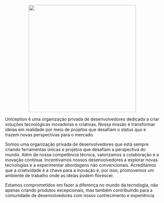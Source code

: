  <p align="center">
  <img src="https://github.com/Uniception/.github/assets/90424448/9c59c15b-ffa9-4e21-b2a4-f417b8335d9c" width="350">
</p>

Uniception é uma organização privada de desenvolvedores dedicada a criar soluções tecnológicas inovadoras e criativas. Nossa missão é transformar ideias em realidade por meio de projetos que desafiam o status quo e trazem novas perspectivas para o mercado.

Somos uma organização privada de desenvolvedores que está sempre criando ferramentas únicas e projetos que desafiam a perspectiva do mundo. Além de nossa competência técnica, valorizamos a colaboração e a inovação contínua. Incentivamos nossos desenvolvedores a explorar novas tecnologias e a experimentar abordagens não convencionais. Acreditamos que a criatividade é a chave para a inovação e, por isso, promovemos um ambiente de trabalho onde as ideias podem florescer.

Estamos comprometidos em fazer a diferença no mundo da tecnologia, não apenas criando produtos excepcionais, mas também contribuindo para a comunidade de desenvolvedores com nosso conhecimento e experiência.
